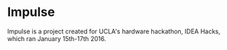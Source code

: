 Impulse
======
Impulse is a project created for UCLA's hardware hackathon, IDEA Hacks, which ran January 15th-17th 2016.
